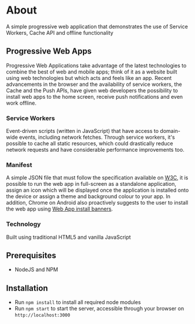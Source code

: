 
# About
A simple progressive web application that demonstrates the use of Service Workers, Cache API and offline functionality
 
## Progressive Web Apps
Progressive Web Applications take advantage of the latest technologies to combine the best of web and mobile apps; think of it as a website built using web technologies but which acts and feels like an app. Recent advancements in the browser and the availability of service workers, the Cache and the Push APIs, have given web developers the possibility to install web apps to the home screen, receive push notifications and even work offline.

### Service Workers
Event-driven scripts (written in JavaScript) that have access to domain-wide events, including network fetches. Through service workers, it's possible to cache all static resources, which could drastically reduce network requests and have considerable performance improvements too.

### Manifest
A simple JSON file that must follow the specification available on [W3C](https://w3c.github.io/manifest/"), it is possible to run the web app in full-screen as a standalone application, assign an icon which will be displayed once the application is installed onto the device or assign a theme and background colour to your app. In addition, Chrome on Android also proactively suggests to the user to install the web app using [Web App install banners](https://developers.google.com/web/updates/2015/03/increasing-engagement-with-app-install-banners-in-chrome-for-android).

### Technology
Built using traditional HTML5 
and vanilla JavaScript

## Prerequisites
- NodeJS and NPM

## Installation
- Run `npm install` to install all required node modules
- Run `npm start` to start the server, accessible through your browser on `http://localhost:3000`